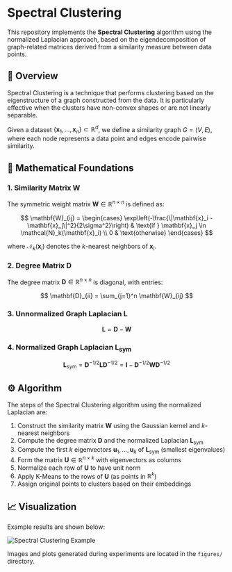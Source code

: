 # Spectral Clustering

This repository implements the **Spectral Clustering** algorithm using the normalized Laplacian approach, based on the eigendecomposition of graph-related matrices derived from a similarity measure between data points.

## 📘 Overview

Spectral Clustering is a technique that performs clustering based on the eigenstructure of a graph constructed from the data. It is particularly effective when the clusters have non-convex shapes or are not linearly separable.

Given a dataset $\{\mathbf{x}_1, \dots, \mathbf{x}_n\} \subset \mathbb{R}^d$, we define a similarity graph $G = (V, E)$, where each node represents a data point and edges encode pairwise similarity.

## 🧠 Mathematical Foundations

### 1. Similarity Matrix $\mathbf{W}$

The symmetric weight matrix $\mathbf{W} \in \mathbb{R}^{n \times n}$ is defined as:

$$
\mathbf{W}_{ij} = \begin{cases} 
\exp\left(-\frac{\|\mathbf{x}_i - \mathbf{x}_j\|^2}{2\sigma^2}\right) & \text{if } \mathbf{x}_j \in \mathcal{N}_k(\mathbf{x}_i) \\
0 & \text{otherwise}
\end{cases}
$$

where $\mathcal{N}_k(\mathbf{x}_i)$ denotes the $k$-nearest neighbors of $\mathbf{x}_i$.

### 2. Degree Matrix $\mathbf{D}$

The degree matrix $\mathbf{D} \in \mathbb{R}^{n \times n}$ is diagonal, with entries:

$$
\mathbf{D}_{ii} = \sum_{j=1}^n \mathbf{W}_{ij}
$$

### 3. Unnormalized Graph Laplacian $\mathbf{L}$

$$
\mathbf{L} = \mathbf{D} - \mathbf{W}
$$

### 4. Normalized Graph Laplacian $\mathbf{L}_{\text{sym}}$

$$
\mathbf{L}_{\text{sym}} = \mathbf{D}^{-1/2} \mathbf{L} \mathbf{D}^{-1/2} = \mathbf{I} - \mathbf{D}^{-1/2} \mathbf{W} \mathbf{D}^{-1/2}
$$

## ⚙️ Algorithm

The steps of the Spectral Clustering algorithm using the normalized Laplacian are:

1. Construct the similarity matrix $\mathbf{W}$ using the Gaussian kernel and $k$-nearest neighbors
2. Compute the degree matrix $\mathbf{D}$ and the normalized Laplacian $\mathbf{L}_{\text{sym}}$
3. Compute the first $k$ eigenvectors $\mathbf{u}_1, \dots, \mathbf{u}_k$ of $\mathbf{L}_{\text{sym}}$ (smallest eigenvalues)
4. Form the matrix $\mathbf{U} \in \mathbb{R}^{n \times k}$ with eigenvectors as columns
5. Normalize each row of $\mathbf{U}$ to have unit norm
6. Apply K-Means to the rows of $\mathbf{U}$ (as points in $\mathbb{R}^k$)
7. Assign original points to clusters based on their embeddings

## 📈 Visualization

Example results are shown below:

![Spectral Clustering Example](figures/3D_Lsym_40.png)

Images and plots generated during experiments are located in the `figures/` directory.